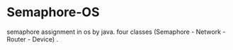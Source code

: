 # Semaphore-OS
semaphore assignment in os by java.
four classes (Semaphore - Network - Router - Device) .
